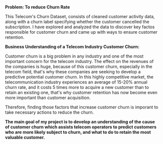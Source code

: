 **Problem: To reduce Churn Rate**

This Telecom's Churn Dataset, consists of cleaned customer activity data, along with a churn label specifying whether the customer cancelled the subscription.
I have explored and analyzed the data to discover key factos responsible for customer churn and came up with ways to ensure customer retention.

**Business Understanding of a Telecom Industry Customer Churn:**

Customer churn is a big problem in any industry and one of the most important concern for the telecom industry.
The effect on the revenues of the companies is huge, because of this customer churn, especially in the telecom field, that's why these companies are seeking to develop a predictive potential customer churn.
In this highly competitive market, the telecommunication industry experiences an average of 15-20% annual churn rate, and it costs 5 times more to acquire a new customer than to retain an existing one, that's why customer retention has now become even more important than customer acquisition.

Therefore, finding those factors that increase customer churn is imporant to take necessary actions to reduce the churn.

**The main goal of my project is to develop an understanding of the cause of customer churn which assists telecom operators to predict customers who are more likely subject to churn, and what to do to retain the most valuable customer.**
